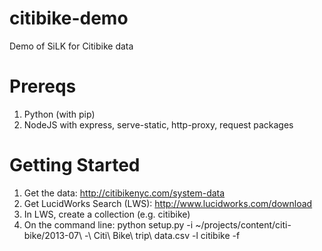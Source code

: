 citibike-demo
=============

Demo of SiLK for Citibike data


Prereqs
=============

1. Python (with pip)
1. NodeJS with express, serve-static, http-proxy, request packages


Getting Started
=============

1. Get the data: http://citibikenyc.com/system-data
2. Get LucidWorks Search (LWS): http://www.lucidworks.com/download
3. In LWS, create a collection (e.g. citibike)
4. On the command line: python setup.py -i ~/projects/content/citi-bike/2013-07\ -\ Citi\ Bike\ trip\ data.csv -l citibike -f